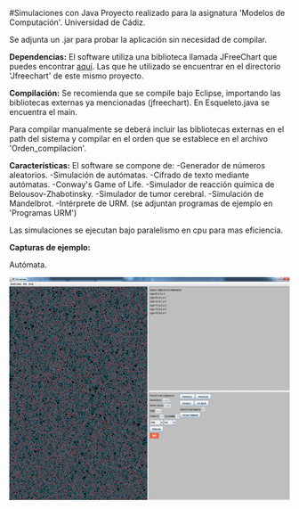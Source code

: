 #Simulaciones con Java
Proyecto realizado para la asignatura 'Modelos de Computación'. Universidad de Cádiz.

Se adjunta un .jar para probar la aplicación sin necesidad de compilar.

**Dependencias:**
El software utiliza una biblioteca llamada JFreeChart que puedes encontrar [aquí](https://github.com/jfree/jfreechart).
Las que he utilizado se encuentrar en el directorio 'Jfreechart' de este mismo proyecto.

**Compilación:**
Se recomienda que se compile bajo Eclipse, importando las bibliotecas externas ya mencionadas (jfreechart). En Esqueleto.java se encuentra 
el main.

Para compilar manualmente se deberá incluir las bibliotecas externas en el path del sistema y compilar en el orden que se establece en
el archivo 'Orden_compilacion'.

**Características:**
El software se compone de:
-Generador de números aleatorios.
-Simulación de autómatas.
-Cifrado de texto mediante autómatas.
-Conway's Game of Life.
-Simulador de reacción química de Belousov-Zhabotinsky.
-Simulador de tumor cerebral.
-Simulación de Mandelbrot.
-Intérprete de URM. (se adjuntan programas de ejemplo en 'Programas URM')

Las simulaciones se ejecutan bajo paralelismo en cpu para mas eficiencia.

**Capturas de ejemplo:**

Autómata.
<p align="center">
	<img width="560" height="400" src="/images/automata.png"
</p>
